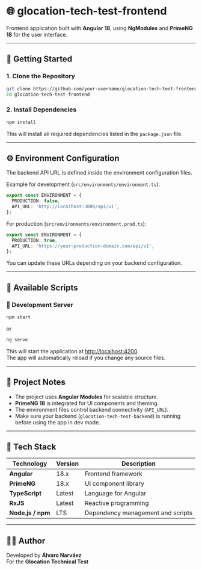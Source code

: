 # 🌐 glocation-tech-test-frontend

Frontend application built with **Angular 18**, using **NgModules** and **PrimeNG 18** for the user interface.

---

## 🚀 Getting Started

### 1. Clone the Repository
```bash
git clone https://github.com/your-username/glocation-tech-test-frontend.git
cd glocation-tech-test-frontend
```

### 2. Install Dependencies
```bash
npm install
```

This will install all required dependencies listed in the `package.json` file.

---

## ⚙️ Environment Configuration

The backend API URL is defined inside the environment configuration files.

Example for development (`src/environments/environment.ts`):
```typescript
export const ENVIRONMENT = {
  PRODUCTION: false,
  API_URL: 'http://localhost:3000/api/v1',
};
```

For production (`src/environments/environment.prod.ts`):
```typescript
export const ENVIRONMENT = {
  PRODUCTION: true,
  API_URL: 'https://your-production-domain.com/api/v1',
};
```

You can update these URLs depending on your backend configuration.

---

## 🧩 Available Scripts

### 🧪 Development Server
```bash
npm start
```
or
```bash
ng serve
```
This will start the application at [http://localhost:4200](http://localhost:4200).  
The app will automatically reload if you change any source files.

---

## 🧠 Project Notes

- The project uses **Angular Modules** for scalable structure.  
- **PrimeNG 18** is integrated for UI components and theming.  
- The environment files control backend connectivity (`API_URL`).  
- Make sure your backend (`glocation-tech-test-backend`) is running before using the app in dev mode.

---

## 🧰 Tech Stack

| Technology | Version | Description |
|-------------|----------|-------------|
| **Angular** | 18.x | Frontend framework |
| **PrimeNG** | 18.x | UI component library |
| **TypeScript** | Latest | Language for Angular |
| **RxJS** | Latest | Reactive programming |
| **Node.js / npm** | LTS | Dependency management and scripts |

---

## 🧑‍💻 Author

Developed by **Álvaro Narváez**  
For the **Glocation Technical Test**
